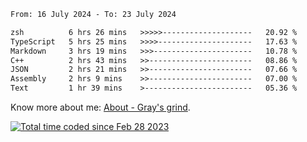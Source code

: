 <!--START_SECTION:waka-->

```txt
From: 16 July 2024 - To: 23 July 2024

zsh          6 hrs 26 mins   >>>>>--------------------   20.92 %
TypeScript   5 hrs 25 mins   >>>>---------------------   17.63 %
Markdown     3 hrs 19 mins   >>>----------------------   10.78 %
C++          2 hrs 43 mins   >>-----------------------   08.86 %
JSON         2 hrs 21 mins   >>-----------------------   07.66 %
Assembly     2 hrs 9 mins    >>-----------------------   07.00 %
Text         1 hr 39 mins    >------------------------   05.36 %
```

<!--END_SECTION:waka-->

<!-- [![grayxu's github stats](https://github-readme-stats.vercel.app/api?username=grayxu&count_private=true&show_icons=true)](https://github.com/grayxu) -->

Know more about me: [About - Gray's grind](https://www.grayxu.cn/).
<p align="left">
  <a href="https://wakatime.com/@c69eb31e-43a1-463f-8968-c3449e386f57"><img src="https://wakatime.com/badge/user/c69eb31e-43a1-463f-8968-c3449e386f57.svg" title="Total time coded since Feb 28 2023" /></a>
</p>

